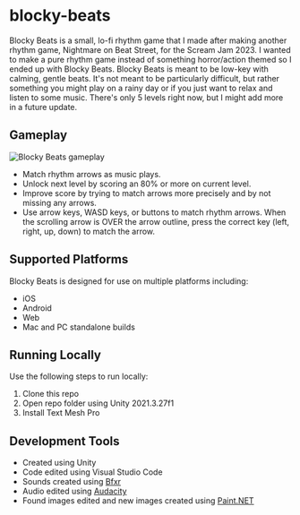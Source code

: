 # blocky-beats
Blocky Beats is a small, lo-fi rhythm game that I made after making another rhythm game, Nightmare on Beat Street, for the Scream Jam 2023. I wanted to make a pure rhythm game instead of something horror/action themed so I ended up with Blocky Beats. Blocky Beats is meant to be low-key with calming, gentle beats. It's not meant to be particularly difficult, but rather something you might play on a rainy day or if you just want to relax and listen to some music. There's only 5 levels right now, but I might add more in a future update.

## Gameplay
![Blocky Beats gameplay](https://github.com/mklewandowski/blocky-beats/tree/main/Assets/Images/blocky-beats-small.gif?raw=true)

- Match rhythm arrows as music plays.
- Unlock next level by scoring an 80% or more on current level.
- Improve score by trying to match arrows more precisely and by not missing any arrows.
- Use arrow keys, WASD keys, or buttons to match rhythm arrows. When the scrolling arrow is OVER the arrow outline, press the correct key (left, right, up, down) to match the arrow.

## Supported Platforms
Blocky Beats is designed for use on multiple platforms including:
- iOS
- Android
- Web
- Mac and PC standalone builds

## Running Locally
Use the following steps to run locally:
1. Clone this repo
2. Open repo folder using Unity 2021.3.27f1
3. Install Text Mesh Pro

## Development Tools
- Created using Unity
- Code edited using Visual Studio Code
- Sounds created using [Bfxr](https://www.bfxr.net/)
- Audio edited using [Audacity](https://www.audacityteam.org/)
- Found images edited and new images created using [Paint.NET](https://www.getpaint.net/)